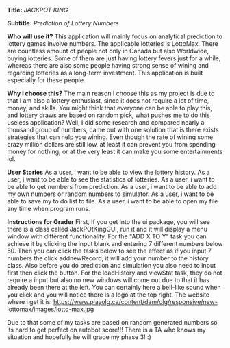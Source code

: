 **Title:**
*JACKPOT KING*

**Subtitle:**
*Prediction of Lottery Numbers*

**Who will use it?**
This application will mainly focus on analytical prediction to lottery games involve numbers. 
The applicable lotteries is LottoMax.
There are countless amount of people not only in Canada but also Worldwide, 
buying lotteries. Some of them are just having lottery fevers just for a while,
whereas there are also some people having strong sense of wining and regarding lotteries as a long-term investment. 
This application is built especially for these people.

**Why i choose this?**
The main reason I choose this as my project is due to that I am also a lottery enthusiast,
since it does not require a lot of time, money, and skills. You might think that everyone can be able to play this, 
and lottery draws are based on random pick, what pushes me to do this useless application? Well, I did some research 
and compared nearly a thousand group of numbers, came out with one solution that is there exists strategies that can 
help you wining. Even though the rate of wining some crazy million dollars are still low, at least it can prevent you 
from spending money for nothing, or at the very least it can make you some entertainments lol.

**User Stories**
As a user, i want to be able to view the lottery history.
As a user, i want to be able to see the statistics of lotteries.
As a user, i want to be able to get numbers from prediction.
As a user, i want to be able to add my own numbers or random numbers to simulator.
As a user, i want to be able to save my to do list to file.
As a user, i want to be able to open my file any time when program runs.

**Instructions for Grader**
First, If you get into the ui package, you will see there is a class called JackPOtKingGUI, run it and it will display
 a menu window with different functionality. For the "ADD X TO Y" task you can achieve it by clicking the input blank 
 and entering 7 different numbers below 50. Then you can click the tasks below to see the effect as if you input 7 
 numbers the click addnewRecord, it will add your number to the history class. Also before you do prediction and 
 simulation you also need to input first then click the button. For the loadHistory and viewStat task, they do not 
 require a input but also no new windows will come out due to that it has already been there at the left.
 You can certainly here a bell-like sound when you click and you will notice there is a logo at the top right. 
 The website where i get it is: https://www.playolg.ca/content/dam/olg/responsive/new-lottomax/images/lotto-max.jpg
 
Due to that some of my tasks are based on random generated numbers so its hard to get perfect on autobot score!!! 
 There is a TA who knows my situation and hopefully he will grade my phase 3! :)


